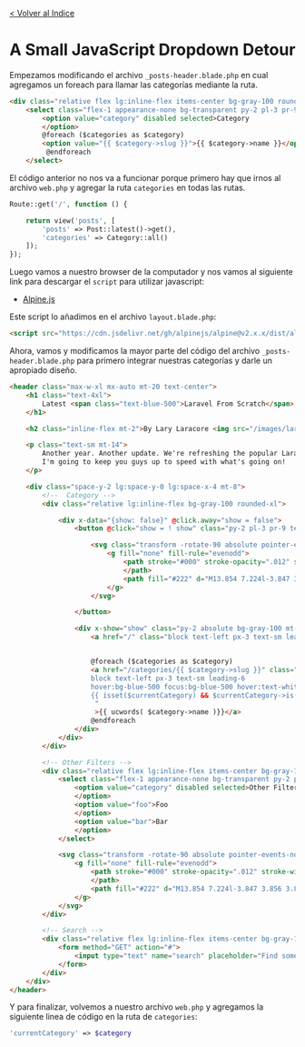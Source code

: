 [< Volver al Indice](/Docs/readme.md/)

# A Small JavaScript Dropdown Detour

Empezamos modificando el archivo `_posts-header.blade.php` en cual agregamos un foreach para llamar las categorías mediante la ruta. 

```html
<div class="relative flex lg:inline-flex items-center bg-gray-100 rounded-xl">
    <select class="flex-1 appearance-none bg-transparent py-2 pl-3 pr-9 text-sm font-semibold">
        <option value="category" disabled selected>Category
        </option>
        @foreach ($categories as $category)
        <option value="{{ $category->slug }}">{{ $category->name }}</option>
         @endforeach
    </select>
```

El código anterior no nos va a funcionar porque primero hay que irnos al archivo `web.php` y agregar la ruta `categories` en todas las rutas.

```php
Route::get('/', function () {

    return view('posts', [
        'posts' => Post::latest()->get(),
        'categories' => Category::all()
    ]);
});
```

Luego vamos a nuestro browser de la computador y nos vamos al siguiente link para descargar el `script` para utilizar javascript:

* [Alpine.js](https://github.com/alpinejs/alpine/tree/v2.8.2)


Este script lo añadimos en el archivo `layout.blade.php`:

```html
<script src="https://cdn.jsdelivr.net/gh/alpinejs/alpine@v2.x.x/dist/alpine.min.js" defer></script>
```

Ahora, vamos y modificamos la mayor parte del código del archivo `_posts-header.blade.php` para primero integrar nuestras categorías y darle un apropiado diseño.

```html
<header class="max-w-xl mx-auto mt-20 text-center">
    <h1 class="text-4xl">
        Latest <span class="text-blue-500">Laravel From Scratch</span> News
    </h1>

    <h2 class="inline-flex mt-2">By Lary Laracore <img src="/images/lary-head.svg" alt="Head of Lary the mascot"></h2>

    <p class="text-sm mt-14">
        Another year. Another update. We're refreshing the popular Laravel series with new content.
        I'm going to keep you guys up to speed with what's going on!
    </p>

    <div class="space-y-2 lg:space-y-0 lg:space-x-4 mt-8">
        <!--  Category -->
        <div class="relative lg:inline-flex bg-gray-100 rounded-xl">

            <div x-data="{show: false}" @click.away="show = false">
                <button @click="show = ! show" class="py-2 pl-3 pr-9 text-sm font-semibold w-full lg:w-32 text-left flex lg:inline-flex">{{ isset($currentCategory) ? ucwords($currentCategory->name) :'Categories' }}

                    <svg class="transform -rotate-90 absolute pointer-events-none" style="right: 12px;" width="22" height="22" viewBox="0 0 22 22">
                        <g fill="none" fill-rule="evenodd">
                            <path stroke="#000" stroke-opacity=".012" stroke-width=".5" d="M21 1v20.16H.84V1z">
                            </path>
                            <path fill="#222" d="M13.854 7.224l-3.847 3.856 3.847 3.856-1.184 1.184-5.04-5.04 5.04-5.04z"></path>
                        </g>
                    </svg>

                </button>

                <div x-show="show" class="py-2 absolute bg-gray-100 mt-2 rounded-xl w-full z-50" style="display: none">
                    <a href="/" class="block text-left px-3 text-sm leading-6 hover:bg-blue-500 focus:bg-blue-500 hover:text-white focus:text-white">All</a>


                    @foreach ($categories as $category)
                    <a href="/categories/{{ $category->slug }}" class="
                    block text-left px-3 text-sm leading-6 
                    hover:bg-blue-500 focus:bg-blue-500 hover:text-white focus:text-white 
                    {{ isset($currentCategory) && $currentCategory->is($category) ? 'bg-blue-500 text-white' : ''}}
                     "
                     >{{ ucwords( $category->name )}}</a>
                    @endforeach
                </div>
            </div>
        </div>

        <!-- Other Filters -->
        <div class="relative flex lg:inline-flex items-center bg-gray-100 rounded-xl">
            <select class="flex-1 appearance-none bg-transparent py-2 pl-3 pr-9 text-sm font-semibold">
                <option value="category" disabled selected>Other Filters
                </option>
                <option value="foo">Foo
                </option>
                <option value="bar">Bar
                </option>
            </select>

            <svg class="transform -rotate-90 absolute pointer-events-none" style="right: 12px;" width="22" height="22" viewBox="0 0 22 22">
                <g fill="none" fill-rule="evenodd">
                    <path stroke="#000" stroke-opacity=".012" stroke-width=".5" d="M21 1v20.16H.84V1z">
                    </path>
                    <path fill="#222" d="M13.854 7.224l-3.847 3.856 3.847 3.856-1.184 1.184-5.04-5.04 5.04-5.04z"></path>
                </g>
            </svg>
        </div>

        <!-- Search -->
        <div class="relative flex lg:inline-flex items-center bg-gray-100 rounded-xl px-3 py-2">
            <form method="GET" action="#">
                <input type="text" name="search" placeholder="Find something" class="bg-transparent placeholder-black font-semibold text-sm">
            </form>
        </div>
    </div>
</header>
```

Y para finalizar, volvemos a nuestro archivo `web.php` y agregamos la siguiente linea de código en la ruta de `categories`:

```php
'currentCategory' => $category
```
